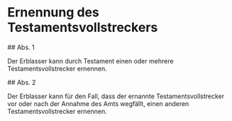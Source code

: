 # Ernennung des Testamentsvollstreckers



\#\# Abs. 1

 Der Erblasser kann durch Testament einen oder mehrere Testamentsvollstrecker ernennen.

\#\# Abs. 2

 Der Erblasser kann für den Fall, dass der ernannte Testamentsvollstrecker vor oder nach der Annahme des Amts wegfällt, einen anderen Testamentsvollstrecker ernennen. 

